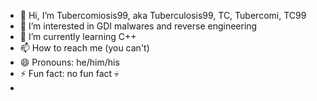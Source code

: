 - 👋 Hi, I’m Tubercomiosis99, aka Tuberculosis99, TC, Tubercomi, TC99
- 👀 I’m interested in GDI malwares and reverse engineering
- 🌱 I’m currently learning C++
- 📫 How to reach me (you can't)
- 😄 Pronouns: he/him/his
- ⚡ Fun fact: no fun fact :skull:
- <!--eggs-->

<!---
Tubercomiosis99/Tubercomiosis99 is a ✨ special ✨ repository because its `README.md` (this file) appears on your GitHub profile.
You can click the Preview link to take a look at your changes.
--->
